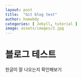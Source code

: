 ```yaml
---
layout: post
title:  "Git blog test"
author: homebdy
categories: [ Jekyll, tutorial ]
image: assets/images/2.jpg
---
```


# 블로그 테스트

한글이 잘 나오는지 확인해보기